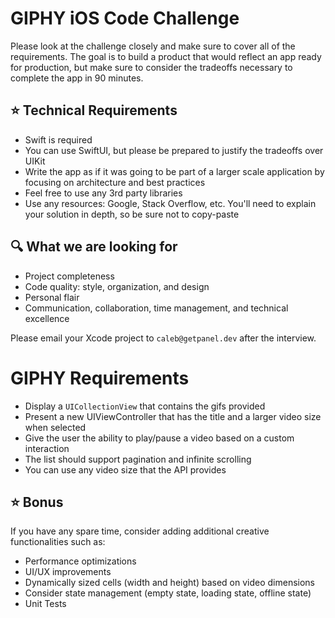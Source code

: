 # GIPHY iOS Code Challenge

Please look at the challenge closely and make sure to cover all of the requirements.  The goal is to build a product that would reflect an app ready for production, but make sure to consider the tradeoffs necessary to complete the app in 90 minutes.

## ⭐️ Technical Requirements
- Swift is required
- You can use SwiftUI, but please be prepared to justify the tradeoffs over UIKit
- Write the app as if it was going to be part of a larger scale application by focusing on architecture and best practices
- Feel free to use any 3rd party libraries
- Use any resources: Google, Stack Overflow, etc.  You'll need to explain your solution in depth, so be sure not to copy-paste

## 🔍 What we are looking for
- Project completeness
- Code quality: style, organization, and design
- Personal flair
- Communication, collaboration, time management, and technical excellence

Please email your Xcode project to `caleb@getpanel.dev` after the interview.

# GIPHY Requirements
- Display a `UICollectionView` that contains the gifs provided
- Present a new UIViewController that has the title and a larger video size when selected
- Give the user the ability to play/pause a video based on a custom interaction
- The list should support pagination and infinite scrolling
- You can use any video size that the API provides

## ⭐️ Bonus
If you have any spare time, consider adding additional creative functionalities such as:
- Performance optimizations
- UI/UX improvements
- Dynamically sized cells (width and height) based on video dimensions
- Consider state management (empty state, loading state, offline state)
- Unit Tests

